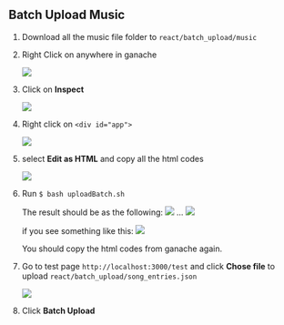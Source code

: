 ## Batch Upload Music
1. Download all the music file folder to `react/batch_upload/music`
2. Right Click on anywhere in ganache

    ![](https://i.imgur.com/r23JSb4.png)
3. Click on **Inspect**

    ![](https://i.imgur.com/uamKo73.jpg)
4. Right click on `<div id="app">`

    ![](https://i.imgur.com/xICaySG.png)

5. select **Edit as HTML** and copy all the html codes

    ![](https://i.imgur.com/tlAarYJ.jpg)

6. Run ```$ bash uploadBatch.sh```
    
    The result should be as the following:
    ![](https://i.imgur.com/JBUttVx.png)
    ...
    ![](https://i.imgur.com/uqhrpeW.png)



    
    if you see something like this:
    ![](https://i.imgur.com/0l1COT3.png)
    
    You should copy the html codes from ganache again.
7. Go to test page `http://localhost:3000/test` and click **Chose file** to upload `react/batch_upload/song_entries.json`

    ![](https://i.imgur.com/JkpKEXO.png)
8. Click **Batch Upload**

